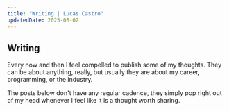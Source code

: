 ```yaml
---
title: "Writing | Lucas Castro"
updatedDate: 2025-08-02
---
```


## Writing

Every now and then I feel compelled to publish some of my thoughts. They can be about anything, really, but usually they are about my career, programming, or the industry.

The posts below don't have any regular cadence, they simply pop right out of my head whenever I feel like it is a thought worth sharing.
